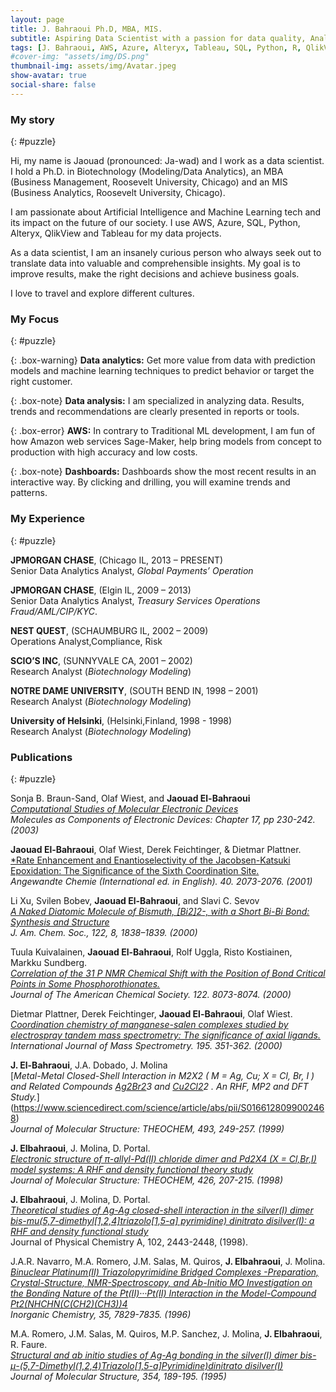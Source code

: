 ```yaml
---
layout: page
title: J. Bahraoui Ph.D, MBA, MIS.
subtitle: Aspiring Data Scientist with a passion for data quality, Analytics, governance, and Business Intelligence.
tags: [J. Bahraoui, AWS, Azure, Alteryx, Tableau, SQL, Python, R, QlikView, Access, VBA, Agile, JIRA, Statistical Analysis, AI, Machine Learning, Data Science, Data Analytics, BI, Business Inteligence, Data Visualization]
#cover-img: "assets/img/DS.png"
thumbnail-img: assets/img/Avatar.jpeg
show-avatar: true
social-share: false
---
```

<style>
r { color: Red }
o { color: Orange }
g { color: Green }
b { color: Blue }
t { font-size: 11pt; }
</style>

### <i class="fas fa-puzzle-piece" aria-hidden="true"></i> My story
{: #puzzle}

Hi, my name is Jaouad (pronounced: Ja-wad) and I work as a data scientist. I hold a Ph.D. in Biotechnology (Modeling/Data Analytics), an MBA (Business Management, Roosevelt University, Chicago) and an MIS (Business Analytics, Roosevelt University, Chicago).

I am passionate about Artificial Intelligence and Machine Learning tech and its impact on the future of our society. I use AWS, Azure, SQL, Python, Alteryx, QlikView and Tableau for my data projects.

As a data scientist, I am an insanely curious person who always seek out to translate data into valuable and comprehensible insights. My goal is to improve results, make the right decisions and achieve business goals.

I love to travel and explore different cultures.

### <i class="fas fa-puzzle-piece" aria-hidden="true"></i> My Focus
{: #puzzle}

{: .box-warning}
**Data analytics:** Get more value from data with prediction models and machine learning techniques to predict behavior or target the right customer.

{: .box-note}
**Data analysis:** I am specialized in analyzing data. Results, trends and recommendations are clearly presented in reports or tools.

{: .box-error}
**AWS:** In contrary to Traditional ML development, I am fun of how Amazon web services Sage-Maker, help bring models from concept to production with high accuracy and low costs.

{: .box-note}
**Dashboards:** Dashboards show the most recent results in an interactive way. By clicking and drilling, you will examine trends and patterns.

### <i class="fas fa-puzzle-piece" aria-hidden="true"></i> My Experience
{: #puzzle}

**JPMORGAN CHASE**, (Chicago IL, 2013 – PRESENT)  
Senior Data Analytics Analyst, *Global Payments’ Operation*

**JPMORGAN CHASE**, (Elgin IL, 2009 – 2013)  
Senior Data Analytics Analyst, *Treasury Services Operations Fraud/AML/CIP/KYC*.

**NEST QUEST**, (SCHAUMBURG IL, 2002 – 2009)  
Operations Analyst,Compliance, Risk

**SCIO’S INC**, (SUNNYVALE CA, 2001 – 2002)  
Research Analyst (*Biotechnology Modeling*)

**NOTRE DAME UNIVERSITY**, (SOUTH BEND IN, 1998 – 2001)  
Research Analyst (*Biotechnology Modeling*)

**University of Helsinki**, (Helsinki,Finland, 1998 - 1998)  
Research Analyst (*Biotechnology Modeling*)


### <i class="fas fa-puzzle-piece" aria-hidden="true"></i> Publications
{: #puzzle}

Sonja B. Braun-Sand, Olaf Wiest, and **Jaouad El-Bahraoui**  
[*Computational Studies of Molecular Electronic Devices*](https://pubs.acs.org/doi/abs/10.1021/bk-2003-0844.ch017)  
*Molecules as Components of Electronic Devices: Chapter 17, pp 230-242. (2003)*

**Jaouad El-Bahraoui**, Olaf Wiest, Derek Feichtinger, & Dietmar Plattner.  
[*Rate Enhancement and Enantioselectivity of the Jacobsen-Katsuki Epoxidation: The Significance of the Sixth Coordination Site.](https://pubmed.ncbi.nlm.nih.gov/29712213/)  
*Angewandte Chemie (International ed. in English). 40. 2073-2076. (2001)*

Li Xu, Svilen Bobev, **Jaouad El-Bahraoui**, and Slavi C. Sevov  
[*A Naked Diatomic Molecule of Bismuth, [Bi2]2-, with a Short Bi-Bi Bond: Synthesis and Structure*](https://pubs.acs.org/doi/10.1021/ja992422i)  
*J. Am. Chem. Soc., 122, 8, 1838–1839. (2000)*

Tuula Kuivalainen, **Jaouad El-Bahraoui**, Rolf Uggla, Risto Kostiainen, Markku Sundberg.  
[*Correlation of the 31 P NMR Chemical Shift with the Position of Bond Critical Points in Some Phosphorothionates.*](https://pubs.acs.org/doi/10.1021/ja994513l)  
*Journal of The American Chemical Society. 122. 8073-8074. (2000)*  

Dietmar Plattner, Derek Feichtinger, **Jaouad El-Bahraoui**, Olaf Wiest.  
[*Coordination chemistry of manganese-salen complexes studied by electrospray tandem mass spectrometry: The significance of axial ligands.*](https://www.sciencedirect.com/science/article/abs/pii/S1387380699002183)  
*International Journal of Mass Spectrometry. 195. 351-362. (2000)*  

**J. El-Bahraoui**, J.A. Dobado, J. Molina  
[*Metal-Metal Closed-Shell Interaction in M2X2 ( M = Ag, Cu; X = Cl, Br, I ) and Related Compounds [Ag2Br2](PH3)3 and [Cu2Cl2](PH3)2 . An RHF, MP2 and DFT Study.*](https://www.sciencedirect.com/science/article/abs/pii/S0166128099002468)  
*Journal of Molecular Structure: THEOCHEM, 493, 249-257. (1999)*  

**J. Elbahraoui**, J. Molina, D. Portal.  
[*Electronic structure of π-allyl-Pd(II) chloride dimer and Pd2X4 (X = Cl,Br,I) model systems: A RHF and density functional theory study*](https://www.sciencedirect.com/science/article/abs/pii/S0166128097004247)  
*Journal of Molecular Structure: THEOCHEM, 426, 207-215. (1998)*

**J. Elbahraoui**, J. Molina, D. Portal.  
[*Theoretical studies of Ag-Ag closed-shell interaction in the silver(I) dimer bis-mu(5,7-dimethyl[1,2,4]triazolo[1,5-a] pyrimidine) dinitrato disilver(I): a RHF and density functional study*](https://pubs.acs.org/doi/pdf/10.1021/jp971389o)  
Journal of Physical Chemistry A, 102, 2443-2448, (1998).  

J.A.R. Navarro, M.A. Romero, J.M. Salas, M. Quiros, **J. Elbahraoui**, J. Molina.  
[*Binuclear Platinum(II) Triazolopyrimidine Bridged Complexes -Preparation, Crystal-Structure, NMR-Spectroscopy, and Ab-Initio MO Investigation on the Bonding Nature of the Pt(II)···Pt(II) Interaction in the Model-Compound Pt2(NHCHN(C(CH2)(CH3))4*](https://pubs.acs.org/doi/abs/10.1021/ic960496e)  
*Inorganic Chemistry, 35, 7829-7835. (1996)*  

M.A. Romero, J.M. Salas, M. Quiros, M.P. Sanchez, J. Molina, **J. Elbahraoui**, R. Faure.  
[*Structural and ab initio studies of Ag-Ag bonding in the silver(I) dimer bis-μ-(5,7-Dimethyl(1,2,4)Triazolo[1,5-a]Pyrimidine)dinitrato disilver(I)*](https://www.sciencedirect.com/science/article/abs/pii/002228609508891X)  
*Journal of Molecular Structure, 354, 189-195. (1995)*  
